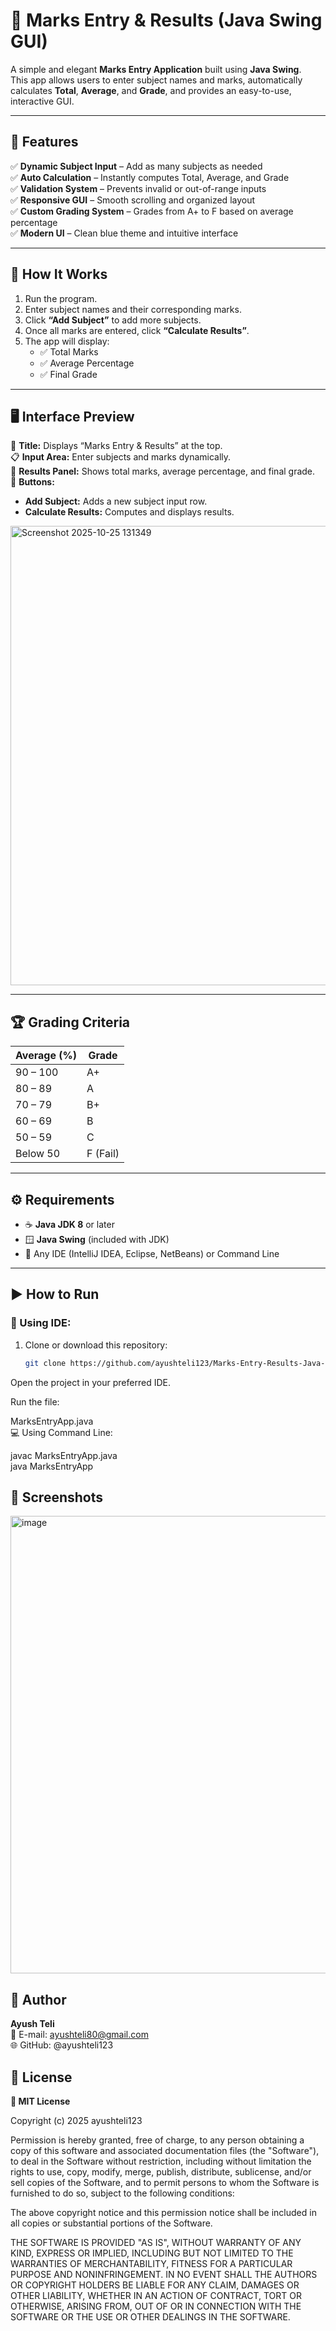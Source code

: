 # 🧮 Marks Entry & Results (Java Swing GUI)

A simple and elegant **Marks Entry Application** built using **Java Swing**.  
This app allows users to enter subject names and marks, automatically calculates **Total**, **Average**, and **Grade**, and provides an easy-to-use, interactive GUI.

---

## 🚀 Features

✅ **Dynamic Subject Input** – Add as many subjects as needed  
✅ **Auto Calculation** – Instantly computes Total, Average, and Grade  
✅ **Validation System** – Prevents invalid or out-of-range inputs  
✅ **Responsive GUI** – Smooth scrolling and organized layout  
✅ **Custom Grading System** – Grades from A+ to F based on average percentage  
✅ **Modern UI** – Clean blue theme and intuitive interface  

---

## 🧩 How It Works

1. Run the program.  
2. Enter subject names and their corresponding marks.  
3. Click **“Add Subject”** to add more subjects.  
4. Once all marks are entered, click **“Calculate Results”**.  
5. The app will display:
   - ✅ Total Marks  
   - ✅ Average Percentage  
   - ✅ Final Grade  

---

## 🖥️ Interface Preview

🎨 **Title:** Displays “Marks Entry & Results” at the top.  
📋 **Input Area:** Enter subjects and marks dynamically.  
🧾 **Results Panel:** Shows total marks, average percentage, and final grade.  
🔘 **Buttons:**  
- **Add Subject:** Adds a new subject input row.  
- **Calculate Results:** Computes and displays results.

<img width="726" height="735" alt="Screenshot 2025-10-25 131349" src="https://github.com/user-attachments/assets/c33aaca6-fb4f-4f3d-a4a9-5dd51c710793" />


---

## 🏆 Grading Criteria

| Average (%) | Grade |
|--------------|--------|
| 90 – 100     | A+     |
| 80 – 89      | A      |
| 70 – 79      | B+     |
| 60 – 69      | B      |
| 50 – 59      | C      |
| Below 50     | F (Fail) |

---

## ⚙️ Requirements

- ☕ **Java JDK 8** or later  
- 🪟 **Java Swing** (included with JDK)  
- 🧰 Any IDE (IntelliJ IDEA, Eclipse, NetBeans) or Command Line  

---

## ▶️ How to Run

### 🧠 Using IDE:
1. Clone or download this repository:
   ```bash
   git clone https://github.com/ayushteli123/Marks-Entry-Results-Java-Swing.git
Open the project in your preferred IDE.<br>

Run the file:<br>

MarksEntryApp.java<br>
💻 Using Command Line:

javac MarksEntryApp.java<br>
java MarksEntryApp<br>
## 📸 Screenshots 
<img width="724" height="732" alt="image" src="https://github.com/user-attachments/assets/ecb60345-7057-4f81-88e7-0dd0077c9c58" />


## 👤 Author

**Ayush Teli**<br>
📧 E-mail: ayushteli80@gmail.com<br>
🌐 GitHub: @ayushteli123<br>

## 🧾 License
**📜 MIT License**

Copyright (c) 2025 ayushteli123

Permission is hereby granted, free of charge, to any person obtaining a copy
of this software and associated documentation files (the "Software"), to deal
in the Software without restriction, including without limitation the rights
to use, copy, modify, merge, publish, distribute, sublicense, and/or sell
copies of the Software, and to permit persons to whom the Software is
furnished to do so, subject to the following conditions:

The above copyright notice and this permission notice shall be included in all
copies or substantial portions of the Software.

THE SOFTWARE IS PROVIDED "AS IS", WITHOUT WARRANTY OF ANY KIND, EXPRESS OR
IMPLIED, INCLUDING BUT NOT LIMITED TO THE WARRANTIES OF MERCHANTABILITY,
FITNESS FOR A PARTICULAR PURPOSE AND NONINFRINGEMENT. IN NO EVENT SHALL THE
AUTHORS OR COPYRIGHT HOLDERS BE LIABLE FOR ANY CLAIM, DAMAGES OR OTHER
LIABILITY, WHETHER IN AN ACTION OF CONTRACT, TORT OR OTHERWISE, ARISING FROM,
OUT OF OR IN CONNECTION WITH THE SOFTWARE OR THE USE OR OTHER DEALINGS IN THE
SOFTWARE.
